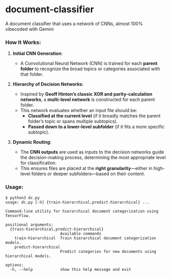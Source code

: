 # document-classifier
A document classifier that uses a network of CNNs, almost 100% vibecoded with Gemini

### How It Works:

1. **Initial CNN Generation**:  
   - A Convolutional Neural Network (CNN) is trained for each **parent folder** to recognize the broad topics or categories associated with that folder.

2. **Hierarchy of Decision Networks**:  
   - Inspired by **Geoff Hinton’s classic XOR and parity-calculation networks**, a **multi-level network** is constructed for each parent folder.  
   - This network evaluates whether an input file should be:  
     - **Classified at the current level** (if it broadly matches the parent folder’s topic or spans multiple subtopics).  
     - **Passed down to a lower-level subfolder** (if it fits a more specific subtopic).  

3. **Dynamic Routing**:  
   - The **CNN outputs** are used as inputs to the decision networks guide the decision-making process, determining the most appropriate level for classification.  
   - This ensures files are placed at the **right granularity**—either in high-level folders or deeper subfolders—based on their content.

### Usage:

```
$ python3 dc.py 
usage: dc.py [-h] {train-hierarchical,predict-hierarchical} ...

Command-line utility for hierarchical document categorization using TensorFlow.

positional arguments:
  {train-hierarchical,predict-hierarchical}
                        Available commands
    train-hierarchical  Train hierarchical document categorization models.
    predict-hierarchical
                        Predict categories for new documents using hierarchical models.

options:
  -h, --help            show this help message and exit
```
